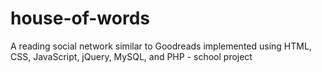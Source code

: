 # house-of-words
A reading social network similar to Goodreads implemented using HTML, CSS, JavaScript, jQuery, MySQL, and PHP - school project
